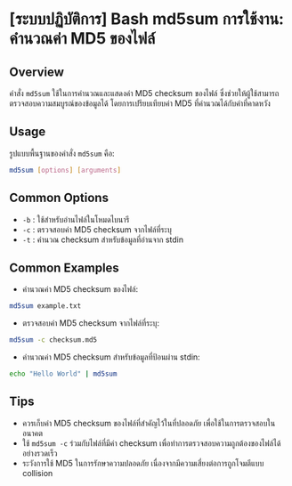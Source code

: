 # [ระบบปฏิบัติการ] Bash md5sum การใช้งาน: คำนวณค่า MD5 ของไฟล์

## Overview
คำสั่ง `md5sum` ใช้ในการคำนวณและแสดงค่า MD5 checksum ของไฟล์ ซึ่งช่วยให้ผู้ใช้สามารถตรวจสอบความสมบูรณ์ของข้อมูลได้ โดยการเปรียบเทียบค่า MD5 ที่คำนวณได้กับค่าที่คาดหวัง

## Usage
รูปแบบพื้นฐานของคำสั่ง `md5sum` คือ:

```bash
md5sum [options] [arguments]
```

## Common Options
- `-b` : ใช้สำหรับอ่านไฟล์ในโหมดไบนารี
- `-c` : ตรวจสอบค่า MD5 checksum จากไฟล์ที่ระบุ
- `-t` : คำนวณ checksum สำหรับข้อมูลที่อ่านจาก stdin

## Common Examples
- คำนวณค่า MD5 checksum ของไฟล์:
```bash
md5sum example.txt
```

- ตรวจสอบค่า MD5 checksum จากไฟล์ที่ระบุ:
```bash
md5sum -c checksum.md5
```

- คำนวณค่า MD5 checksum สำหรับข้อมูลที่ป้อนผ่าน stdin:
```bash
echo "Hello World" | md5sum
```

## Tips
- ควรเก็บค่า MD5 checksum ของไฟล์ที่สำคัญไว้ในที่ปลอดภัย เพื่อใช้ในการตรวจสอบในอนาคต
- ใช้ `md5sum -c` ร่วมกับไฟล์ที่มีค่า checksum เพื่อทำการตรวจสอบความถูกต้องของไฟล์ได้อย่างรวดเร็ว
- ระวังการใช้ MD5 ในการรักษาความปลอดภัย เนื่องจากมีความเสี่ยงต่อการถูกโจมตีแบบ collision